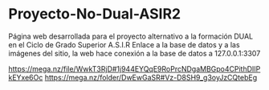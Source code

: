# Proyecto-No-Dual-ASIR2

Página web desarrollada para el proyecto alternativo a la formación DUAL en el Ciclo de Grado Superior A.S.I.R
Enlace a la base de datos y a las imágenes del sitio, la web hace conexión a la base de datos a 127.0.0.1:3307

https://mega.nz/file/WwkT3RjD#1j944EYQqE9RoPrcNDgaMBGpo4CPithDIIPkEYxe6Oc
https://mega.nz/folder/DwEwGaSR#Vz-D8SH9_g3oyJzCQtebEg
